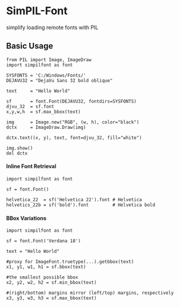 # SimPIL-Font
simplify loading remote fonts with PIL

## Basic Usage
```python3
from PIL import Image, ImageDraw
import simpilfont as font

SYSFONTS = 'C:/Windows/Fonts/'
DEJAVU32 = "DejaVu Sans 32 bold oblique"
        
text     = "Hello World"

sf       = font.Font(DEJAVU32, fontdirs=SYSFONTS)
djvu_32  = sf.font
x,y,w,h  = sf.max_bbox(text)

img      = Image.new("RGB", (w, h), color="black")
dctx     = ImageDraw.Draw(img)

dctx.text((x, y), text, font=djvu_32, fill="white")

img.show()
del dctx
```

#### Inline Font Retrieval
```python3
import simpilfont as font

sf = font.Font()

helvetica_22  = sf('Helvetica 22').font # Helvetica
helvetics_22b = sf('bold').font         # Helvetica bold
```

#### BBox Variations
```python3
import simpilfont as font

sf = font.Font('Verdana 18')

text = "Hello World"

#proxy for ImageFont.truetype(...).getbbox(text)
x1, y1, w1, h1 = sf.bbox(text)

#the smallest possible bbox
x2, y2, w2, h2 = sf.min_bbox(text)

#(right/bottom) margins mirror (left/top) margins, respectively
x3, y3, w3, h3 = sf.max_bbox(text)
```



